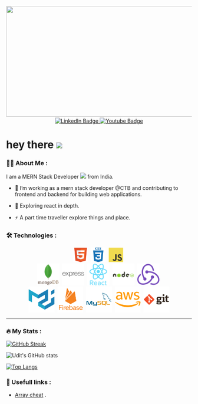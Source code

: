 <div align="center">
  <img src="https://media.giphy.com/media/dWesBcTLavkZuG35MI/giphy.gif" width="600" height="300"/>
</div>
<div id="header" align="center">
  <a href="https://www.linkedin.com/in/udit-mehra-51ab00108/">
    <img src="https://img.shields.io/badge/LinkedIn-blue?style=for-the-badge&logo=linkedin&logoColor=white" alt="LinkedIn Badge"/>
  </a>
  <a href="https://github.com/uditmehra80">
    <img src="https://img.shields.io/badge/Github-black?style=for-the-badge&logo=github&logoColor=white" alt="Youtube Badge"/>
  </a>
</div>
<h1>
  hey there
  <img src="https://media.giphy.com/media/hvRJCLFzcasrR4ia7z/giphy.gif" width="30px"/>
</h1>


### :man_technologist: About Me :
I am a MERN Stack Developer <img src="https://media.giphy.com/media/WUlplcMpOCEmTGBtBW/giphy.gif" width="30"> from India.

- :telescope: I’m working as a mern stack developer @CTB and contributing to frontend and backend for building web applications.

- :seedling: Exploring react in depth.

- :zap: A part time traveller explore things and place.

### :hammer_and_wrench: Technologies :
<div align="center">
    <img src="https://github.com/devicons/devicon/blob/master/icons/html5/html5-original.svg" title="HTML5" alt="HTML" width="40" height="40"/>&nbsp;
    <img src="https://github.com/devicons/devicon/blob/master/icons/css3/css3-plain-wordmark.svg"  title="CSS3" alt="CSS" width="40" height="40"/>&nbsp;
    <img src="https://github.com/devicons/devicon/blob/master/icons/javascript/javascript-original.svg" title="JavaScript" alt="JavaScript" width="40"                          height="40"/>&nbsp;
</div>
<div align="center">
    <img src="https://github.com/devicons/devicon/blob/master/icons/mongodb/mongodb-original-wordmark.svg" title="mongodb" alt="mongodb" width="60" height="60"/>&nbsp;
    <img src="https://github.com/devicons/devicon/blob/master/icons/express/express-original-wordmark.svg" title="express" alt="express" width="60" height="60"/>&nbsp;
    <img src="https://github.com/devicons/devicon/blob/master/icons/react/react-original-wordmark.svg" title="React" alt="React" width="60" height="60"/>&nbsp;
    <img src="https://github.com/devicons/devicon/blob/master/icons/nodejs/nodejs-original-wordmark.svg" title="NodeJS" alt="NodeJS" width="60" height="60"/>&nbsp;
    <img src="https://github.com/devicons/devicon/blob/master/icons/redux/redux-original.svg" title="Redux" alt="Redux " width="60" height="60"/>&nbsp;

</div>
<div align="center">
  <img src="https://github.com/devicons/devicon/blob/master/icons/materialui/materialui-original.svg" title="Material UI" alt="Material UI" width="70"                        height="70"/>&nbsp;
  <img src="https://github.com/devicons/devicon/blob/master/icons/firebase/firebase-plain-wordmark.svg" title="Firebase" alt="Firebase" width="70" height="70"/>&nbsp;
  <img src="https://github.com/devicons/devicon/blob/master/icons/mysql/mysql-original-wordmark.svg" title="MySQL"  alt="MySQL" width="70" height="70"/>&nbsp;
  <img src="https://github.com/devicons/devicon/blob/master/icons/amazonwebservices/amazonwebservices-plain-wordmark.svg" title="AWS" alt="AWS" width="70"                    height="70"/>&nbsp;
  <img src="https://github.com/devicons/devicon/blob/master/icons/git/git-original-wordmark.svg" title="Git" **alt="Git" width="70" height="70"/>
</div>

---

### :fire: My Stats :
[![GitHub Streak](http://github-readme-streak-stats.herokuapp.com?user=uditmehra80&theme=dark&background=000000)](https://github.com/uditmehra80)

![Udit's GitHub stats](https://github-readme-stats.vercel.app/api?username=uditmehra80&show_icons=true&theme=highcontrast)

[![Top Langs](https://github-readme-stats.vercel.app/api/top-langs/?username=uditmehra80&hide=php&langs_count=4)](https://github.com/uditmehra80/github-readme-stats)

### 🔗 Usefull links :
-  <a href="https://state-updates.vercel.app/">Array cheat<a/> .
